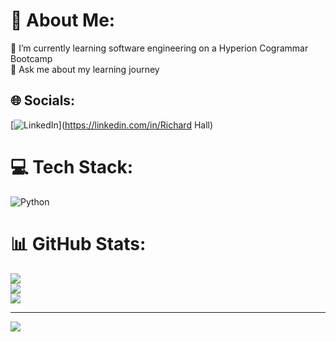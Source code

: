 # 💫 About Me:
🌱 I’m currently learning software engineering on a Hyperion Cogrammar Bootcamp<br>💬 Ask me about my learning journey<br>


## 🌐 Socials:
[![LinkedIn](https://img.shields.io/badge/LinkedIn-%230077B5.svg?logo=linkedin&logoColor=white)](https://linkedin.com/in/Richard Hall) 

# 💻 Tech Stack:
![Python](https://img.shields.io/badge/python-3670A0?style=for-the-badge&logo=python&logoColor=ffdd54)
# 📊 GitHub Stats:
![](https://github-readme-stats.vercel.app/api?username=rhall1993&theme=dark&hide_border=false&include_all_commits=true&count_private=false)<br/>
![](https://github-readme-streak-stats.herokuapp.com/?user=rhall1993&theme=dark&hide_border=false)<br/>
![](https://github-readme-stats.vercel.app/api/top-langs/?username=rhall1993&theme=dark&hide_border=false&include_all_commits=true&count_private=false&layout=compact)

---
[![](https://visitcount.itsvg.in/api?id=rhall1993&icon=0&color=0)](https://visitcount.itsvg.in)

<!-- Proudly created with GPRM ( https://gprm.itsvg.in ) -->